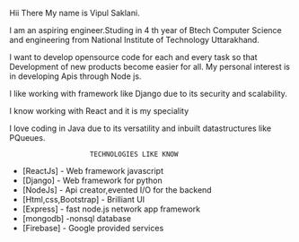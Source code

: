 


Hii There My name is Vipul Saklani.

  I am an aspiring engineer.Studing in 4 th year of Btech Computer Science and engineering from National Institute of Technology Uttarakhand.
  
  I want to develop opensource code for each and every task so that Development of new products become easier for all. My personal interest is in developing Apis through Node js.
  
  I like working with framework like Django due to its security and scalability.
  
  I know working with React and it is my speciality 
  
  I love coding in Java due to its versatility and inbuilt datastructures like PQueues.
  
                        TECHNOLOGIES LIKE KNOW
* [ReactJs] - Web framework javascript
* [Django] - Web framework for python
* [NodeJs] - Api creator,evented I/O for the backend
* [Html,css,Bootstrap] - Brilliant UI
* [Express] - fast node.js network app framework 
* [mongodb] -nonsql database
* [Firebase] - Google provided services





